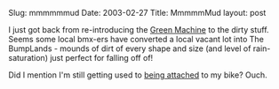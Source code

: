 Slug: mmmmmmud
Date: 2003-02-27
Title: MmmmmMud
layout: post

I just got back from re-introducing the <a href="http://www.redmonk.net/1350">Green Machine</a> to the dirty stuff. Seems some local bmx-ers have converted a local vacant lot into The BumpLands - mounds of dirt of every shape and size (and level of rain-saturation) just perfect for falling off of!


Did I mention I&#39;m still getting used to <a href="http://www.redmonk.net/monkinetic/2003/02/24#item1846">being attached</a> to my bike? Ouch.
